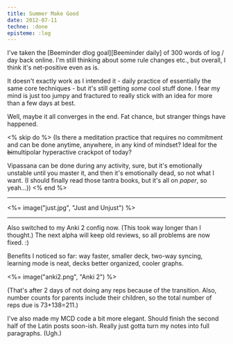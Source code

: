 ```yaml
---
title: Summer Make Good
date: 2012-07-11
techne: :done
episteme: :log
---
```


I've taken the [Beeminder dlog goal][Beeminder daily] of 300 words of log / day back online. I'm still thinking about some rule changes etc., but overall, I think it's net-positive even as is.

It doesn't exactly work as I intended it - daily practice of essentially the same core techniques - but it's still getting *some* cool stuff done. I fear my mind is just too jumpy and fractured to really stick with an idea for more than a few days at best.

Well, maybe it all converges in the end. Fat chance, but stranger things have happened.

<% skip do %>
(Is there a meditation practice that requires no commitment and can be done anytime, anywhere, in any kind of mindset? Ideal for the <del>bi</del>multipolar hyperactive crackpot of today?

Vipassana can be done during any activity, sure, but it's emotionally unstable until you master it, and then it's emotionally dead, so not what I want. (I should finally read those tantra books, but it's all on *paper*, so yeah...))
<% end %>

---

<%= image("just.jpg", "Just and Unjust") %>

---

Also switched to my Anki 2 config now. (This took way longer than I thought.) The next alpha will keep old reviews, so all problems are now fixed. :)

Benefits I noticed so far: way faster, smaller deck, two-way syncing, learning mode is neat, decks better organized, cooler graphs.

<%= image("anki2.png", "Anki 2") %>

(That's after 2 days of not doing any reps because of the transition. Also, number counts for parents include their children, so the total number of reps due is 73+138=211.)

I've also made my MCD code a bit more elegant. Should finish the second half of the Latin posts soon-ish. Really just gotta turn my notes into full paragraphs. (Ugh.)
